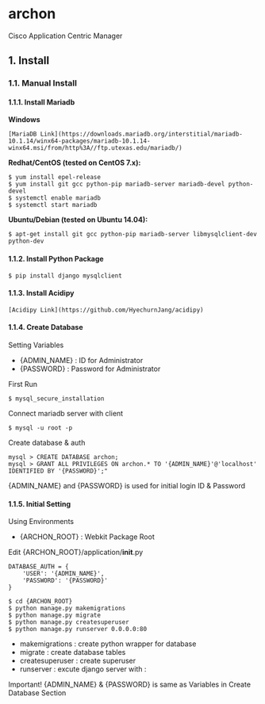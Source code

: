 # archon
Cisco Application Centric Manager

## 1. Install

### 1.1. Manual Install

#### 1.1.1. Install Mariadb

**Windows**
	
	[MariaDB Link](https://downloads.mariadb.org/interstitial/mariadb-10.1.14/winx64-packages/mariadb-10.1.14-winx64.msi/from/http%3A//ftp.utexas.edu/mariadb/)

**Redhat/CentOS (tested on CentOS 7.x):**
	
	$ yum install epel-release
	$ yum install git gcc python-pip mariadb-server mariadb-devel python-devel
	$ systemctl enable mariadb
	$ systemctl start mariadb

**Ubuntu/Debian (tested on Ubuntu 14.04):** 

	$ apt-get install git gcc python-pip mariadb-server libmysqlclient-dev python-dev

#### 1.1.2. Install Python Package 

	$ pip install django mysqlclient

#### 1.1.3. Install Acidipy

	[Acidipy Link](https://github.com/HyechurnJang/acidipy)

#### 1.1.4. Create Database

Setting Variables
* {ADMIN_NAME} : ID for Administrator
* {PASSWORD} : Password for Administrator

First Run

	$ mysql_secure_installation

Connect mariadb server with client

	$ mysql -u root -p

Create database & auth

	mysql > CREATE DATABASE archon;
	mysql > GRANT ALL PRIVILEGES ON archon.* TO '{ADMIN_NAME}'@'localhost' IDENTIFIED BY '{PASSWORD}';"
	
{ADMIN_NAME} and {PASSWORD} is used for initial login ID & Password

#### 1.1.5. Initial Setting

Using Environments
* {ARCHON_ROOT} : Webkit Package Root

Edit {ARCHON_ROOT}/application/__init__.py


	DATABASE_AUTH = {
		'USER': '{ADMIN_NAME}',
		'PASSWORD': '{PASSWORD}'
	}

	$ cd {ARCHON_ROOT}
	$ python manage.py makemigrations
	$ python manage.py migrate
	$ python manage.py createsuperuser
	$ python manage.py runserver 0.0.0.0:80

* makemigrations : create python wrapper for database
* migrate : create database tables
* createsuperuser : create superuser
* runserver : excute django server with <Accept Address>:<Listening Port>

Important! {ADMIN_NAME} & {PASSWORD} is same as Variables in Create Database Section
